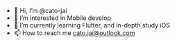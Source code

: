 - 👋 Hi, I’m @cato-jai
- 👀 I’m interested in Mobile develop
- 🌱 I’m currently learning Flutter, and in-depth study iOS
- 📫 How to reach me cato.jai@outlook.com

<!---
cato-jai/cato-jai is a ✨ special ✨ repository because its `README.md` (this file) appears on your GitHub profile.
You can click the Preview link to take a look at your changes.
--->
